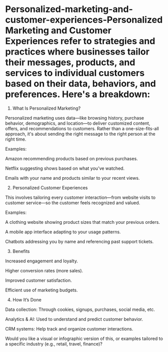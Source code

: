 # Personalized-marketing-and-customer-experiences-Personalized Marketing and Customer Experiences refer to strategies and practices where businesses tailor their messages, products, and services to individual customers based on their data, behaviors, and preferences. Here's a breakdown:

1. What Is Personalized Marketing?

Personalized marketing uses data—like browsing history, purchase behavior, demographics, and location—to deliver customized content, offers, and recommendations to customers. Rather than a one-size-fits-all approach, it's about sending the right message to the right person at the right time.

Examples:

Amazon recommending products based on previous purchases.

Netflix suggesting shows based on what you’ve watched.

Emails with your name and products similar to your recent views.


2. Personalized Customer Experiences

This involves tailoring every customer interaction—from website visits to customer service—so the customer feels recognized and valued.

Examples:

A clothing website showing product sizes that match your previous orders.

A mobile app interface adapting to your usage patterns.

Chatbots addressing you by name and referencing past support tickets.


3. Benefits

Increased engagement and loyalty.

Higher conversion rates (more sales).

Improved customer satisfaction.

Efficient use of marketing budgets.


4. How It’s Done

Data collection: Through cookies, signups, purchases, social media, etc.

Analytics & AI: Used to understand and predict customer behavior.

CRM systems: Help track and organize customer interactions.


Would you like a visual or infographic version of this, or examples tailored to a specific industry (e.g., retail, travel, finance)?
